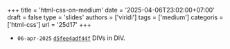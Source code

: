 +++
title = 'html-css-on-medium'
date = '2025-04-06T23:02:00+07:00'
draft = false
type = 'slides'
authors = ['viridi']
tags = ['medium']
categoris = ['html-css']
url = '25d17'
+++

+ `06-apr-2025` [`d5fee4adf44f`](https://medium.com/p/d5fee4adf44f) DIVs in DIV.